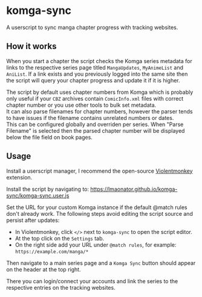 # komga-sync

A userscript to sync manga chapter progress with tracking websites.

## How it works

When you start a chapter the script checks the Komga series metadata for links to the respective
series page titled `MangaUpdates`, `MyAnimeList` and `AniList`.
If a link exists and you previously logged into the same site then the script will query your
chapter progress and update it if it is higher.

The script by default uses chapter numbers from Komga which is probably only useful if your
`CBZ` archives contain `ComicInfo.xml` files with correct chapter number or you use other tools
to bulk set metadata.  
It can also parse filenames for chapter numbers, however the parser tends to have issues if the
filename contains unrelated numbers or dates.  
This can be configured globally and overriden per series. When "Parse Filename" is selected then
the parsed chapter number will be displayed below the file field on book pages.

## Usage

Install a userscript manager, I recommend the open-source
[Violentmonkey](https://violentmonkey.github.io/) extension.

Install the script by navigating to: <https://lmaonator.github.io/komga-sync/komga-sync.user.js>

Set the URL for your custom Komga instance if the default @match rules don't already work.
The following steps avoid editing the script source and persist after updates:

- In Violentmonkey, click `</>` next to `komga-sync` to open the script editor.
- At the top click on the `Settings` tab.
- On the right side add your URL under `@match rules`, for example: `https://example.com/manga/*`

Then navigate to a main series page and a `Komga Sync` button should appear on the header at the top right.

There you can login/connect your accounts and link the series to the respective entries on the tracking
websites.
